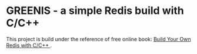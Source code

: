 # GREENIS - a simple Redis build with C/C++

This project is build under the reference of free online book: [Build Your Own Redis with C/C++
](https://build-your-own.org/redis/).